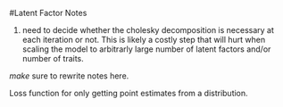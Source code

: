 #Latent Factor Notes
1) need to decide whether the cholesky decomposition is necessary at each iteration or not. This is likely a costly step that will hurt when scaling the model to arbitrarly large number of latent factors and/or number of traits.

*make* sure to rewrite notes here. 

Loss function for only getting point estimates from a distribution. 